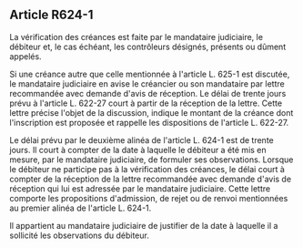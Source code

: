 Article R624-1
----
La vérification des créances est faite par le mandataire judiciaire, le débiteur
et, le cas échéant, les contrôleurs désignés, présents ou dûment appelés.

Si une créance autre que celle mentionnée à l'article L. 625-1 est discutée, le
mandataire judiciaire en avise le créancier ou son mandataire par lettre
recommandée avec demande d'avis de réception. Le délai de trente jours prévu à
l'article L. 622-27 court à partir de la réception de la lettre. Cette lettre
précise l'objet de la discussion, indique le montant de la créance dont
l'inscription est proposée et rappelle les dispositions de l'article L. 622-27.

Le délai prévu par le deuxième alinéa de l'article L. 624-1 est de trente jours.
Il court à compter de la date à laquelle le débiteur a été mis en mesure, par le
mandataire judiciaire, de formuler ses observations. Lorsque le débiteur ne
participe pas à la vérification des créances, le délai court à compter de la
réception de la lettre recommandée avec demande d'avis de réception qui lui est
adressée par le mandataire judiciaire. Cette lettre comporte les propositions
d'admission, de rejet ou de renvoi mentionnées au premier alinéa de l'article L.
624-1.

Il appartient au mandataire judiciaire de justifier de la date à laquelle il a
sollicité les observations du débiteur.
